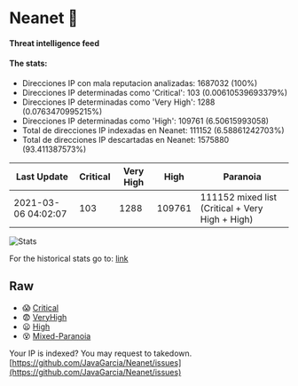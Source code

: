 # Neanet :hocho:
#### Threat intelligence feed
#### The stats:

- Direcciones IP con mala reputacion analizadas: 1687032 (100%)
- Direcciones IP determinadas como 'Critical':  103 (0.00610539693379%)
- Direcciones IP determinadas como 'Very High':  1288 (0.0763470995215%)
- Direcciones IP determinadas como 'High':  109761 (6.50615993058)
- Total de direcciones IP indexadas en Neanet:  111152 (6.58861242703%)
- Total de direcciones IP descartadas en Neanet:  1575880 (93.411387573%)

| Last Update | Critical | Very High | High | Paranoia |
| --- | --- | --- | --- | --- |
| 2021-03-06 04:02:07 | 103 | 1288 | 109761 | 111152 mixed list (Critical + Very High + High)|

![Stats](https://docs.google.com/spreadsheets/d/e/2PACX-1vSnaNMIXVabIpDJjufMlzH7poXnshF3mgd8Is1g9ytUEzVsP5my4Trn8f-xkoLLQ38xpL3HtmUexLo6/pubchart?oid=501124687&format=image)

For the historical stats go to: [link](/stats.csv)
## Raw
- :scream: [Critical](https://raw.githubusercontent.com/JavaGarcia/Neanet/master/blacklists/neanet_critical.txt)
- :fearful: [VeryHigh](https://raw.githubusercontent.com/JavaGarcia/Neanet/master/blacklists/neanet_veryHigh.txtt)
- :frowning: [High](https://raw.githubusercontent.com/JavaGarcia/Neanet/master/blacklists/neanet_high.txt)
- :dizzy_face: [Mixed-Paranoia](https://raw.githubusercontent.com/JavaGarcia/Neanet/master/blacklists/neanet_all.txt)


Your IP is indexed? You may request to takedown. [https://github.com/JavaGarcia/Neanet/issues](https://github.com/JavaGarcia/Neanet/issues)



















































































































































































































































































































































































































































































































































































































































































































































































































































































































































































































































































































































































































































































































































































































































































































































































































































































































































































































































































































































































































































































































































































































































































































































































































































































































































































































































































































































































































































































































































































































































































































































































































































































































































































































































































































































































































































































































































































































































































































































































































































































































































































































































































































































































































































































































































































































































































































































































































































